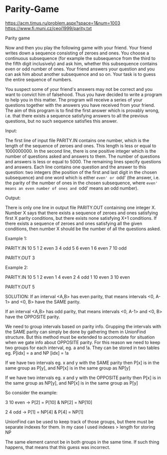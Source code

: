 # Parity-Game

https://acm.timus.ru/problem.aspx?space=1&num=1003
https://www.fi.muni.cz/ceoi1999/parity.txt


Parity game

Now and then you play the following game with your friend. Your friend
writes down a sequence consisting of zeroes and ones. You choose a
continuous subsequence (for example the subsequence from the third to
the fifth digit inclusively) and ask him, whether this subsequence
contains even or odd number of ones. Your friend answers your question
and you can ask him about another subsequence and so on. Your task is
to guess the entire sequence of numbers.

You suspect some of your friend's answers may not be correct and you
want to convict him of falsehood. Thus you have decided to write a
program to help you in this matter. The program will receive a series
of your questions together with the answers you have received from
your friend. The aim of this program is to find the first answer which
is provably wrong, i.e. that there exists a sequence satisfying
answers to all the previous questions, but no such sequence satisfies
this answer.

Input:

The first line of input file PARITY.IN contains one number, which is
the length of the sequence of zeroes and ones. This length is less or
equal to 1000000000. In the second line, there is one positive integer
which is the number of questions asked and answers to them. The number
of questions and answers is less or equal to 5000. The remaining lines
specify questions and answers. Each line contains one question and the
answer to this question: two integers (the position of the first and
last digit in the chosen subsequence) and one word which is either
`even' or `odd' (the answer, i.e. the parity of the number of ones in
the chosen subsequence, where `even' means an even number of ones and
`odd' means an odd number).

Output:

There is only one line in output file PARITY.OUT containing one
integer X. Number X says that there exists a sequence of zeroes and
ones satisfying first X parity conditions, but there exists none
satisfying X+1 conditions. If there exists a sequence of zeroes and
ones satisfying all the given conditions, then number X should be the
number of all the questions asked.

Example 1:

PARITY.IN
		10
		5
		1 2 even
		3 4 odd
		5 6 even
		1 6 even
		7 10 odd

PARITY.OUT
		3

Example 2:

PARITY.IN
		10
		5
		1 2 even
		1 4 even
		2 4 odd
		1 10 even
		3 10 even

PARITY.OUT
		5
		
		
SOLUTION:
If an interval <A,B> has even parity, that means intervals <0, A-1> and <0, B> have the SAME parity.

If an interval <A,B> has odd parity, that means intervals <0, A-1> and <0, B> have the OPPOSITE parity.

We need to group intervals based on parity info. Grupping the intervals with the SAME parity can simply be done by gathering them in UnionFind structure. But this method must be extended to accomodate for situation when we gate info about OPPOSITE parity. 
For this reason we need to keep two groups for each interval, eg. a and !a. They can be stored in two tables eg. P[idx] = a and NP [idx] = !a

If we have two intervals eg. x and y with the SAME parity then P[x] is in the same group as P[y], and NP[x] is in the same group as NP[y]

If we have two intervals eg. x and y with the OPPOSITE parity then P[x] is in the same group as NP[y], and NP[x] is in the same group as P[y]

So consider the example:

3 10 even -> P[2] = P[10] & NP[2] = NP[10]

2 4 odd -> P[1] = NP[4] & P[4] = NP[1]

UnionFind can be used to keep track of those groups, but there must be separate indexes for them. In my case I used indexes > length for storing NP

The same element cannot be in both groups in the same time. If such thing happens, that means that this guess was incorrect.
